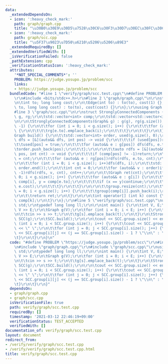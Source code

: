 ```yaml
---
data:
  _extendedDependsOn:
  - icon: ':heavy_check_mark:'
    path: graph/graph.cpp
    title: "\u30B0\u30E9\u30D5\u7528\u30C6\u30F3\u30D7\u30EC\u30FC\u30C8"
  - icon: ':heavy_check_mark:'
    path: graph/scc.cpp
    title: "\u5F37\u9023\u7D50\u6210\u5206\u5206\u89E3"
  _extendedRequiredBy: []
  _extendedVerifiedWith: []
  _isVerificationFailed: false
  _pathExtension: cpp
  _verificationStatusIcon: ':heavy_check_mark:'
  attributes:
    '*NOT_SPECIAL_COMMENTS*': ''
    PROBLEM: https://judge.yosupo.jp/problem/scc
    links:
    - https://judge.yosupo.jp/problem/scc
  bundledCode: "#line 1 \"verify/graph/scc.test.cpp\"\n#define PROBLEM \"https://judge.yosupo.jp/problem/scc\"\
    \r\n#include <bits/stdc++.h>\r\n#line 2 \"graph/graph.cpp\"\n\r\nstruct Edge {\r\
    \n\tint to; long long cost;\r\n\tEdge(int to) : to(to), cost(1) {};\r\n\tEdge(int\
    \ to, long long cost) : to(to), cost(cost) {}\r\n};\r\nusing Graph = std::vector<std::vector<Edge>>;\n\
    #line 3 \"graph/scc.cpp\"\n\r\nstruct StronglyConnectedComponents {\r\n\tGraph\
    \ g, rg;\r\n\tstd::vector<int> comp;\r\n\tstd::vector<std::vector<int>> group;\r\
    \n\r\n\tStronglyConnectedComponents(Graph& g) : g(g), rg(g.size()), comp(g.size(),\
    \ -1) {\r\n\t\tfor (int i = 0; i < g.size(); i++) {\r\n\t\t\tfor (auto&& e : g[i])\
    \ {\r\n\t\t\t\trg[e.to].emplace_back(i);\r\n\t\t\t}\r\n\t\t}\r\n\t}\r\n\r\n\t\
    Graph build() {\r\n\t\tstd::vector<int> order, used(g.size(), 0);\r\n\t\tauto\
    \ dfs = [&](auto&& dfs, int pos) -> void {\r\n\t\t\tif (used[pos])return;\r\n\t\
    \t\tused[pos] = true;\r\n\t\t\tfor (auto&& e : g[pos]) dfs(dfs, e.to);\r\n\t\t\
    \torder.push_back(pos);\r\n\t\t};\r\n\r\n\t\tauto rdfs = [&](auto&& rdfs, int\
    \ pos, int cnt) -> void {\r\n\t\t\tif (comp[pos] != -1)return;\r\n\t\t\tcomp[pos]\
    \ = cnt;\r\n\t\t\tfor (auto&& e : rg[pos])rdfs(rdfs, e.to, cnt);\r\n\t\t};\r\n\
    \r\n\t\tfor (int i = 0; i < g.size(); i++)dfs(dfs, i);\r\n\t\tstd::reverse(order.begin(),\
    \ order.end());\r\n\t\tint cnt = 0;\r\n\t\tfor (auto&& v : order)if (comp[v] ==\
    \ -1)rdfs(rdfs, v, cnt), cnt++;\r\n\r\n\t\tGraph ret(cnt);\r\n\t\tfor (int i =\
    \ 0; i < g.size(); i++) {\r\n\t\t\tfor (auto&& e : g[i]) {\r\n\t\t\t\tint x =\
    \ comp[i], y = comp[e.to];\r\n\t\t\t\tif (x == y)continue;\r\n\t\t\t\tret[x].emplace_back(y,\
    \ e.cost);\r\n\t\t\t}\r\n\t\t}\r\n\r\n\t\tgroup.resize(cnt);\r\n\t\tfor (int i\
    \ = 0; i < g.size(); i++) {\r\n\t\t\tgroup[comp[i]].push_back(i);\r\n\t\t}\r\n\
    \r\n\t\treturn ret;\r\n\t}\r\n\r\n\tint operator[] (int k) const {\r\n\t\treturn\
    \ comp[k];\r\n\t}\r\n};\r\n#line 5 \"verify/graph/scc.test.cpp\"\nusing namespace\
    \ std;\r\ntypedef long long ll;\r\n\r\nint main() {\r\n\tint V, E;\r\n\tcin >>\
    \ V >> E;\r\n\tGraph g(V);\r\n\tfor (int i = 0; i < E; i++) {\r\n\t\tint s, t;\r\
    \n\t\tcin >> s >> t;\r\n\t\tg[s].emplace_back(t);\r\n\t}\r\n\tStronglyConnectedComponents\
    \ SCC(g);\r\n\tSCC.build();\r\n\r\n\tcout << SCC.group.size() << endl;\r\n\tfor\
    \ (int i = 0; i < SCC.group.size(); i++) {\r\n\t\tcout << SCC.group[i].size()\
    \ << \" \";\r\n\t\tfor (int j = 0; j < SCC.group[i].size(); j++) {\r\n\t\t\tcout\
    \ << SCC.group[i][j] << (j == SCC.group[i].size() - 1 ? \"\\n\" : \" \");\r\n\t\
    \t}\r\n\t}\r\n}\n"
  code: "#define PROBLEM \"https://judge.yosupo.jp/problem/scc\"\r\n#include <bits/stdc++.h>\r\
    \n#include \"graph/graph.cpp\"\r\n#include \"graph/scc.cpp\"\r\nusing namespace\
    \ std;\r\ntypedef long long ll;\r\n\r\nint main() {\r\n\tint V, E;\r\n\tcin >>\
    \ V >> E;\r\n\tGraph g(V);\r\n\tfor (int i = 0; i < E; i++) {\r\n\t\tint s, t;\r\
    \n\t\tcin >> s >> t;\r\n\t\tg[s].emplace_back(t);\r\n\t}\r\n\tStronglyConnectedComponents\
    \ SCC(g);\r\n\tSCC.build();\r\n\r\n\tcout << SCC.group.size() << endl;\r\n\tfor\
    \ (int i = 0; i < SCC.group.size(); i++) {\r\n\t\tcout << SCC.group[i].size()\
    \ << \" \";\r\n\t\tfor (int j = 0; j < SCC.group[i].size(); j++) {\r\n\t\t\tcout\
    \ << SCC.group[i][j] << (j == SCC.group[i].size() - 1 ? \"\\n\" : \" \");\r\n\t\
    \t}\r\n\t}\r\n}"
  dependsOn:
  - graph/graph.cpp
  - graph/scc.cpp
  isVerificationFile: true
  path: verify/graph/scc.test.cpp
  requiredBy: []
  timestamp: '2021-03-12 22:46:19+09:00'
  verificationStatus: TEST_ACCEPTED
  verifiedWith: []
documentation_of: verify/graph/scc.test.cpp
layout: document
redirect_from:
- /verify/verify/graph/scc.test.cpp
- /verify/verify/graph/scc.test.cpp.html
title: verify/graph/scc.test.cpp
---
```

